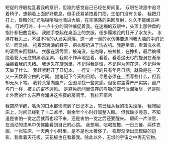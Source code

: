短促的呼吸扰乱着我的意识，但隐约感觉自己已经在房间里。
双眼在漆黑中追寻着椅子，想躺着上面好好歇息，但手还紧紧拽着门把，生怕门没有关紧。
我把灯打上，昏暗的灯光嗡嗡嗡嗡地涌进大脑，在空荡荡的来回反射，久久不能缓过神来。
叮咚叮咚，十一点十分的闹钟催促着我。在迷糊的双眼中，头顶上那钟盘的指针都扭曲变形。
我随手卷起在桌面上的衣服，便步履踉跄的打开了水龙头。
水淋在我头上，不温不冷的从发尖滑落。这一点一滴的水仿佛要连同我大脑的中的记忆一同洗掉。
拖着湿漉漉的鞋子，把衣服扔进了洗衣机。我静坐着，看着洗衣机的滚筒来回翻转。
衣服在滚筒里，被淹没，在咆哮，被拉扯，在挣扎，最后被缠绕着卷入无底的黑暗深渊。
我默不作声地坐着，看着。看着这无尽的旋涡在渐渐抽离着我的思绪。
我迷失在旋涡里，不记得我是谁，不记得为何在这，不记得今天做了什么。
我赶紧翻开了日记本，一行又一行的只有年月日期，就像是在一天又一天数着空白的时间。
提笔记下今天的日期，寻思必须在上面写些什么，但我却无从下笔。
我转头望向窗户，企图寻找一些灵感。但窗帘盖得严严实实，窗户与门一样，被关的密不透风。
是避免房间里仅存的呼吸的空气泄漏殆尽，还是防止外面的什么东西会涌进这空寂的房间里。
我拉开窗帘

我突然乍醒，嘴角的口水都快流到了日记本上，笔已经从我的指尖滚落。
我爬回床上，时间已经到了十二点半，剩余半个小时好调整入眠。
但我缺少睡意，不知道是害怕一觉之后就再也起不来，还是害怕一觉之后还要醒来。
房间一片漆黑，在流动的漆黑中仿佛能看到自己的心跳。
我想啊，吃喝拉撒、一日三餐、两件衣服、一张铁床，一天两个小时里，是不是也太奢侈了。
视野渐渐出现模糊的边影，我看着天花板，天花板也在看着我。除此以外，无垠的宇宙之中再无它物。